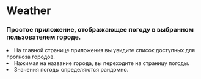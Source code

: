 # Weather

### Простое приложение, отображающее погоду в выбранном пользователем городе.

<li>На главной странице приложения вы увидите список доступных для прогноза городов.
<li>Нажимая на название города, вы переходите на страницу погоды.
<li>Значения погоды определяются рандомно.
